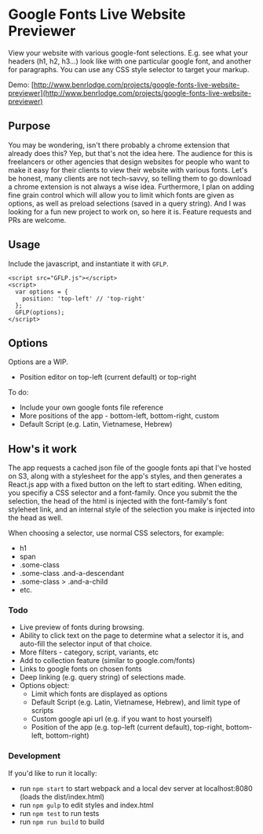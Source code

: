 # Google Fonts Live Website Previewer

View your website with various google-font selections. E.g. see what your headers (h1, h2, h3...) look like with one particular google font, and another for paragraphs. You can use any CSS style selector to target your markup.

Demo: [http://www.benrlodge.com/projects/google-fonts-live-website-previewer](http://www.benrlodge.com/projects/google-fonts-live-website-previewer)


## Purpose
You may be wondering, isn't there probably a chrome extension that already does this? Yep, but that's not the idea here. The audience for this is freelancers or other agencies that design websites for people who want to make it easy for their clients to view their website with various fonts. Let's be honest, many clients are not tech-savvy, so telling them to go download a chrome extension is not always a wise idea. Furthermore, I plan on adding fine grain control which will allow you to limit which fonts are given as options, as well as preload selections (saved in a query string). And I was looking for a fun new project to work on, so here it is. Feature requests and PRs are welcome.

## Usage
Include the javascript, and instantiate it with `GFLP`.
```
<script src="GFLP.js"></script>
<script>
  var options = {
    position: 'top-left' // 'top-right'
  };
  GFLP(options);
</script>
```

## Options
Options are a WIP.

 - Position editor on top-left (current default) or top-right

To do:
 - Include your own google fonts file reference
 - More positions of the app - bottom-left, bottom-right, custom
 - Default Script (e.g. Latin, Vietnamese, Hebrew)

## How's it work
The app requests a cached json file of the google fonts api that I've hosted on S3, along with a stylesheet for the app's styles, and then generates a React.js app with a fixed button on the left to start editing. When editing, you specifiy a CSS selector and a font-family. Once you submit the the selection, the head of the html is injected with the font-family's font styleheet link, and an internal style of the selection you make is injected into the head as well.

When choosing a selector, use normal CSS selectors, for example:
 - h1
 - span
 - .some-class
 - .some-class .and-a-descendant
 - .some-class > .and-a-child
 - etc.

### Todo
 - Live preview of fonts during browsing.
 - Ability to click text on the page to determine what a selector it is, and auto-fill the selector input of that choice.
 - More filters - category, script, variants, etc
 - Add to collection feature (similar to google.com/fonts)
 - Links to google fonts on chosen fonts
 - Deep linking (e.g. query string) of selections made.
 - Options object:
   - Limit which fonts are displayed as options
   - Default Script (e.g. Latin, Vietnamese, Hebrew), and limit type of scripts
   - Custom google api url (e.g. if you want to host yourself)
   - Position of the app (e.g. top-left (current default), top-right, bottom-left, bottom-right)


### Development
If you'd like to run it locally:
 - run `npm start` to start webpack and a local dev server at localhost:8080 (loads the dist/index.html)
 - run `npm gulp` to edit styles and index.html
 - run `npm test` to run tests
 - run `npm run build` to build
